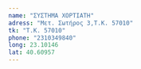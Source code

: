 ```yaml
---
name: "ΣΥΣΤΗΜΑ ΧΟΡΤΙΑΤΗ"
adress: "Μετ. Σωτήρος 3,Τ.Κ. 57010"
tk: "Τ.Κ. 57010"
phone: "2310349840"
long: 23.10146
lat: 40.60957
---
```

